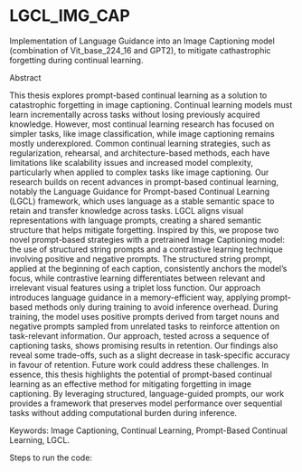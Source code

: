 # LGCL_IMG_CAP
Implementation of Language Guidance into an Image Captioning model (combination of Vit_base_224_16 and GPT2), to mitigate cathastrophic forgetting during continual learning.


Abstract

This thesis explores prompt-based continual learning as a solution to catastrophic forgetting in image captioning. Continual learning models must learn incrementally across tasks without losing previously acquired knowledge. However, most continual learning research has focused on simpler tasks, like image classification, while image captioning remains mostly underexplored. Common continual learning strategies, such as regularization, rehearsal, and architecture-based methods, each have limitations like scalability issues and increased model complexity, particularly when applied to complex tasks like image captioning.
Our research builds on recent advances in prompt-based continual learning, notably the Language Guidance for Prompt-based Continual Learning (LGCL) framework, which uses language as a stable semantic space to retain and transfer knowledge across tasks. LGCL aligns visual representations with language prompts, creating a shared semantic structure that helps mitigate forgetting. Inspired by this, we propose two novel prompt-based strategies with a pretrained Image Captioning model: the use of structured string prompts and a contrastive learning technique involving positive and negative prompts. The structured string prompt, applied at the beginning of each caption, consistently anchors the model’s focus, while contrastive learning differentiates between relevant and irrelevant visual features using a triplet loss function.
Our approach introduces language guidance in a memory-efficient way, applying prompt-based methods only during training to avoid inference overhead. During training, the model uses positive prompts derived from target nouns and negative prompts sampled from unrelated tasks to reinforce attention on task-relevant information. Our approach, tested across a sequence of captioning tasks, shows promising results in retention.
Our findings also reveal some trade-offs, such as a slight decrease in task-specific accuracy in favour of retention. Future work could address these challenges.
In essence, this thesis highlights the potential of prompt-based continual learning as an effective method for mitigating forgetting in image captioning. By leveraging structured, language-guided prompts, our work provides a framework that preserves model performance over sequential tasks without adding computational burden during inference. 



Keywords: Image Captioning, Continual Learning, Prompt-Based Continual Learning, LGCL. 



Steps to run the code:



